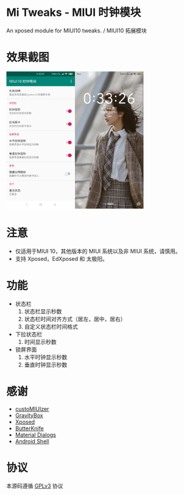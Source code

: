 # Mi Tweaks - MIUI 时钟模块
An xposed module for MIUI10 tweaks. / MIUI10 拓展模块

# 效果截图
<img src="art/01.png" width="180"/><img src="art/02.png" width="180"/>

# 注意
- 仅适用于MIUI 10，其他版本的 MIUI 系统以及非 MIUI 系统，请慎用。
- 支持 Xposed，EdXposed 和 太极阳。

# 功能
- 状态栏
  1. 状态栏显示秒数
  2. 状态栏时间对齐方式（居左，居中，居右）
  3. 自定义状态栏时间格式
- 下拉状态栏
  1. 时间显示秒数
- 锁屏界面
  1. 水平时钟显示秒数
  2. 垂直时钟显示秒数

# 感谢
 - [custoMIUIzer](https://code.highspec.ru/Mikanoshi/CustoMIUIzer/)
 - [GravityBox](https://github.com/GravityBox/GravityBox)
 - [Xposed](https://github.com/rovo89/Xposed)
 - [ButterKnife](https://github.com/JakeWharton/butterknife)
 - [Material Dialogs](https://github.com/afollestad/material-dialogs)
 - [Android Shell](https://github.com/jaredrummler/AndroidShell)

# 协议
本源码遵循 [GPLv3](https://www.gnu.org/licenses/gpl-3.0.txt) 协议
